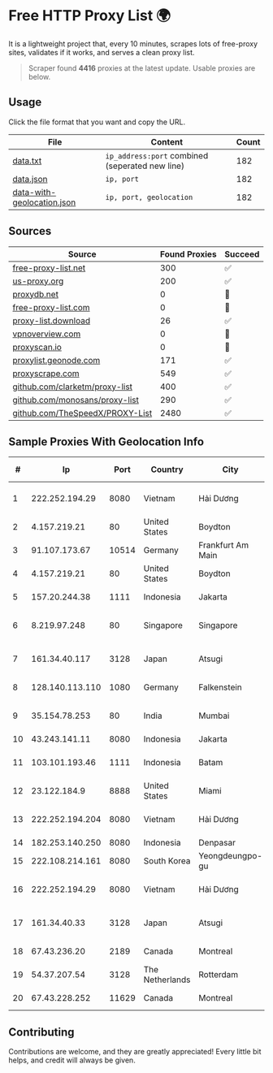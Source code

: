 
# Free HTTP Proxy List 🌍

It is a lightweight project that, every 10 minutes, scrapes lots of free-proxy sites, validates if it works, and serves a clean proxy list.


> Scraper found **4416** proxies at the latest update. Usable proxies are below.

## Usage

Click the file format that you want and copy the URL.


|File|Content|Count|
|----|-------|-----|
|[data.txt](https://raw.githubusercontent.com/themiralay/Proxy-List-World/master/data.txt)|`ip_address:port` combined (seperated new line)|182|
|[data.json](https://raw.githubusercontent.com/themiralay/Proxy-List-World/master/data.json)|`ip, port`|182|
|[data-with-geolocation.json](https://raw.githubusercontent.com/themiralay/Proxy-List-World/master/data-with-geolocation.json)|`ip, port, geolocation`|182|

## Sources

|Source|Found Proxies|Succeed|
|------|-------------|-------|
|[free-proxy-list.net](https://free-proxy-list.net)|300|✅|
|[us-proxy.org](https://www.us-proxy.org)|200|✅|
|[proxydb.net](http://proxydb.net)|0|🚫|
|[free-proxy-list.com](https://free-proxy-list.com/?page=&port=&type%5B%5D=http&type%5B%5D=https&up_time=0&search=Search)|0|🚫|
|[proxy-list.download](https://www.proxy-list.download/HTTP)|26|✅|
|[vpnoverview.com](https://vpnoverview.com/privacy/anonymous-browsing/free-proxy-servers)|0|🚫|
|[proxyscan.io](https://www.proxyscan.io)|0|🚫|
|[proxylist.geonode.com](https://proxylist.geonode.com/api/proxy-list?limit=300&page=1&sort_by=lastChecked&sort_type=desc&protocols=http,https)|171|✅|
|[proxyscrape.com](https://api.proxyscrape.com/v2/?request=displayproxies&protocol=http&timeout=10000&country=all&ssl=all&anonymity=all)|549|✅|
|[github.com/clarketm/proxy-list](https://raw.githubusercontent.com/clarketm/proxy-list/master/proxy-list-raw.txt)|400|✅|
|[github.com/monosans/proxy-list](https://raw.githubusercontent.com/monosans/proxy-list/main/proxies/http.txt)|290|✅|
|[github.com/TheSpeedX/PROXY-List](https://raw.githubusercontent.com/TheSpeedX/PROXY-List/master/http.txt)|2480|✅|


## Sample Proxies With Geolocation Info

|#|Ip|Port|Country|City|Internet Service Provider|
|-|--|----|-------|----|-------------------------|
|1|222.252.194.29|8080|Vietnam|Hải Dương|VietNam Post and Telecom Corporation|
|2|4.157.219.21|80|United States|Boydton|Microsoft Corporation|
|3|91.107.173.67|10514|Germany|Frankfurt Am Main|Hetzner Online AG|
|4|4.157.219.21|80|United States|Boydton|Microsoft Corporation|
|5|157.20.244.38|1111|Indonesia|Jakarta|PT.Global Media Data Prima|
|6|8.219.97.248|80|Singapore|Singapore|Alibaba Cloud (Singapore) Private Limited|
|7|161.34.40.117|3128|Japan|Atsugi|NTT PC Communications, Inc.|
|8|128.140.113.110|1080|Germany|Falkenstein|Hetzner Online GmbH|
|9|35.154.78.253|80|India|Mumbai|Amazon Technologies Inc.|
|10|43.243.141.11|8080|Indonesia|Jakarta|CEPATNET|
|11|103.101.193.46|1111|Indonesia|Batam|PT Bintang Teknologi Sejahtera|
|12|23.122.184.9|8888|United States|Miami|AT&T Services, Inc.|
|13|222.252.194.204|8080|Vietnam|Hải Dương|VietNam Post and Telecom Corporation|
|14|182.253.140.250|8080|Indonesia|Denpasar|Biznet Networks|
|15|222.108.214.161|8080|South Korea|Yeongdeungpo-gu|Korea Telecom|
|16|222.252.194.29|8080|Vietnam|Hải Dương|VietNam Post and Telecom Corporation|
|17|161.34.40.33|3128|Japan|Atsugi|NTT PC Communications, Inc.|
|18|67.43.236.20|2189|Canada|Montreal|GloboTech Communications|
|19|54.37.207.54|3128|The Netherlands|Rotterdam|OVH SAS|
|20|67.43.228.252|11629|Canada|Montreal|GloboTech Communications|



## Contributing

Contributions are welcome, and they are greatly appreciated! Every
little bit helps, and credit will always be given.

